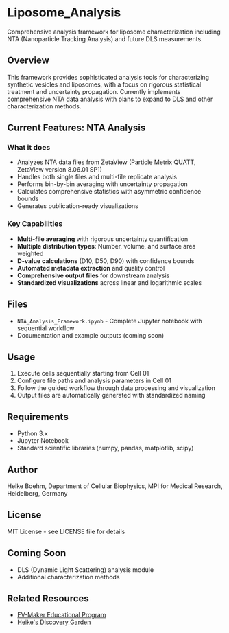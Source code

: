 # Liposome_Analysis
Comprehensive analysis framework for liposome characterization including NTA (Nanoparticle Tracking Analysis) and future DLS measurements.

## Overview

This framework provides sophisticated analysis tools for characterizing synthetic vesicles and liposomes, with a focus on rigorous statistical treatment and uncertainty propagation. Currently implements comprehensive NTA data analysis with plans to expand to DLS and other characterization methods.

## Current Features: NTA Analysis

### What it does
- Analyzes NTA data files from ZetaView (Particle Metrix QUATT, ZetaView version 8.06.01 SP1)
- Handles both single files and multi-file replicate analysis
- Performs bin-by-bin averaging with uncertainty propagation
- Calculates comprehensive statistics with asymmetric confidence bounds
- Generates publication-ready visualizations

### Key Capabilities
- **Multi-file averaging** with rigorous uncertainty quantification
- **Multiple distribution types**: Number, volume, and surface area weighted
- **D-value calculations** (D10, D50, D90) with confidence bounds
- **Automated metadata extraction** and quality control
- **Comprehensive output files** for downstream analysis
- **Standardized visualizations** across linear and logarithmic scales

## Files

- `NTA_Analysis_Framework.ipynb` - Complete Jupyter notebook with sequential workflow
- Documentation and example outputs (coming soon)

## Usage

1. Execute cells sequentially starting from Cell 01
2. Configure file paths and analysis parameters in Cell 01
3. Follow the guided workflow through data processing and visualization
4. Output files are automatically generated with standardized naming

## Requirements

- Python 3.x
- Jupyter Notebook
- Standard scientific libraries (numpy, pandas, matplotlib, scipy)

## Author

Heike Boehm, Department of Cellular Biophysics, MPI for Medical Research, Heidelberg, Germany

## License

MIT License - see LICENSE file for details

## Coming Soon

- DLS (Dynamic Light Scattering) analysis module
- Additional characterization methods

## Related Resources

- [EV-Maker Educational Program](https://publish.obsidian.md/heikesdiscoverygarden/EV-Maker-Overview)
- [Heike's Discovery Garden](https://publish.obsidian.md/heikesdiscoverygarden)
